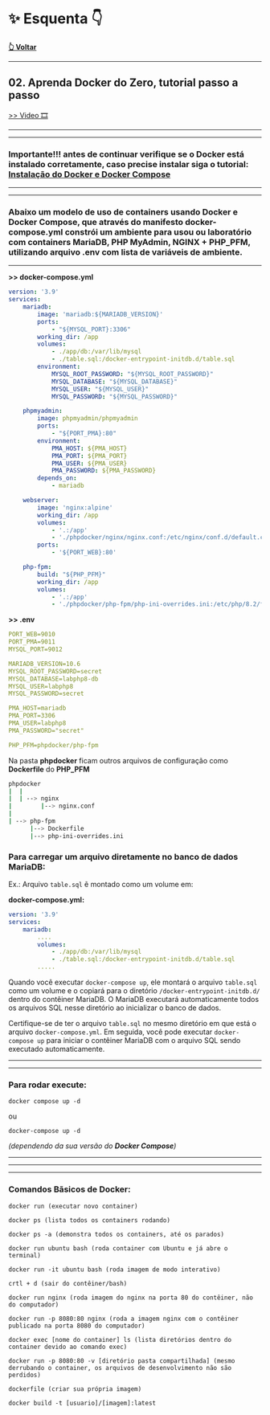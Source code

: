  #  ✨ **Esquenta**  👇 

[**👆 Voltar**](https://github.com/vladimirpezzole/Imersao-FullCycle-13)
*************
## **02. Aprenda Docker do Zero, tutorial passo a passo**

[>> Video 🎞️](https://youtu.be/8MJWke19g8U)
*************
<hr>

### **Importante!!!** antes de continuar verifique se o **Docker** está instalado corretamente, caso precise instalar siga o tutorial: [**Instalação do Docker e Docker Compose**](Como-Instalar-Docker-e-Docker-Compose.md)

<hr>

**************

### Abaixo um modelo de uso de containers usando **Docker** e **Docker Compose**, que através do manifesto **docker-compose.yml** constrói um ambiente para usou ou laboratório com containers **MariaDB**, **PHP MyAdmin**, **NGINX** + **PHP_PFM**, utilizando arquivo **.env** com lista de variáveis de ambiente.


<hr>

**>> docker-compose.yml**
```yaml
version: '3.9'
services:
    mariadb:
        image: 'mariadb:${MARIADB_VERSION}'
        ports:
            - "${MYSQL_PORT}:3306"
        working_dir: /app
        volumes:
            - ./app/db:/var/lib/mysql
            - ./table.sql:/docker-entrypoint-initdb.d/table.sql
        environment:
            MYSQL_ROOT_PASSWORD: "${MYSQL_ROOT_PASSWORD}"
            MYSQL_DATABASE: "${MYSQL_DATABASE}"
            MYSQL_USER: "${MYSQL_USER}"
            MYSQL_PASSWORD: "${MYSQL_PASSWORD}"

    phpmyadmin:
        image: phpmyadmin/phpmyadmin
        ports:
            - "${PORT_PMA}:80"
        environment:
            PMA_HOST: ${PMA_HOST}
            PMA_PORT: ${PMA_PORT}
            PMA_USER: ${PMA_USER}
            PMA_PASSWORD: ${PMA_PASSWORD}
        depends_on:
            - mariadb

    webserver:
        image: 'nginx:alpine'
        working_dir: /app
        volumes:
            - '.:/app'
            - './phpdocker/nginx/nginx.conf:/etc/nginx/conf.d/default.conf'
        ports:
            - '${PORT_WEB}:80'

    php-fpm:
        build: "${PHP_PFM}"
        working_dir: /app
        volumes:
            - '.:/app'
            - './phpdocker/php-fpm/php-ini-overrides.ini:/etc/php/8.2/fpm/conf.d/99-overrides.ini'

```
**>> .env**
```yaml
PORT_WEB=9010
PORT_PMA=9011
MYSQL_PORT=9012

MARIADB_VERSION=10.6
MYSQL_ROOT_PASSWORD=secret
MYSQL_DATABASE=labphp8-db
MYSQL_USER=labphp8
MYSQL_PASSWORD=secret

PMA_HOST=mariadb
PMA_PORT=3306
PMA_USER=labphp8
PMA_PASSWORD="secret"

PHP_PFM=phpdocker/php-fpm

```
Na pasta **phpdocker** ficam outros arquivos de configuração como **Dockerfile** do **PHP_PFM**
```bash
phpdocker
|  |
|  | --> nginx
|        |--> nginx.conf
|
| --> php-fpm
      |--> Dockerfile
      |--> php-ini-overrides.ini

```

### **Para carregar um arquivo diretamente no banco de dados MariaDB:**
Ex.: 
Arquivo `table.sql` ẽ montado como um volume em:

**docker-compose.yml:**
```yaml
version: '3.9'
services:
    mariadb:
        ....
        volumes:
            - ./app/db:/var/lib/mysql
            - ./table.sql:/docker-entrypoint-initdb.d/table.sql
        .....
```

Quando você executar `docker-compose up`, ele montará o arquivo `table.sql` como um volume e o copiará para o diretório `/docker-entrypoint-initdb.d/` dentro do contêiner MariaDB. O MariaDB executará automaticamente todos os arquivos SQL nesse diretório ao inicializar o banco de dados.

Certifique-se de ter o arquivo `table.sql` no mesmo diretório em que está o arquivo `docker-compose.yml`. Em seguida, você pode executar `docker-compose up` para iniciar o contêiner MariaDB com o arquivo SQL sendo executado automaticamente.


<hr>

*****

### **Para rodar execute:**

`docker compose up -d` 

ou 

`docker-compose up -d ` 

<i>(dependendo da sua versão do **Docker  Compose**)</i>

<hr>

********

*************
### **Comandos Bãsicos de Docker:**

```
docker run (executar novo container)

docker ps (lista todos os containers rodando)

docker ps -a (demonstra todos os containers, até os parados)

docker run ubuntu bash (roda container com Ubuntu e já abre o terminal)

docker run -it ubuntu bash (roda imagem de modo interativo)

crtl + d (sair do contêiner/bash)

docker run nginx (roda imagem do nginx na porta 80 do contêiner, não do computador)

docker run -p 8080:80 nginx (roda a imagem nginx com o contêiner publicado na porta 8080 do computador)

docker exec [nome do container] ls (lista diretórios dentro do container devido ao comando exec)

docker run -p 8080:80 -v [diretório pasta compartilhada] (mesmo derrubando o container, os arquivos de desenvolvimento não são perdidos)

dockerfile (criar sua própria imagem)

docker build -t [usuario]/[imagem]:latest
```